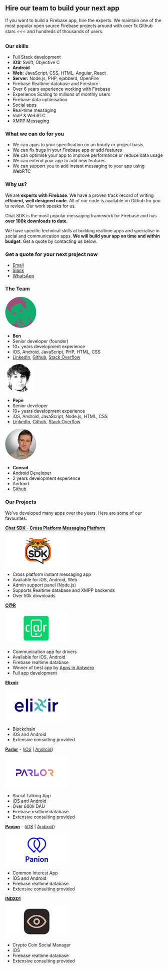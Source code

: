 ## Hire our team to build your next app

If you want to build a Firebase app, hire the experts. We maintain one of the most popular open source Firebase projects around with over 1k Github stars ⭐⭐⭐ and hundreds of thousands of users. 

### Our skills

- Full Stack development
- **iOS:** Swift, Objective C
- **Android**
- **Web:** JavaScript, CSS, HTML, Angular, React
- **Server:** Node.js, PHP, ejabberd, OpenFire
- Firebase Realtime database and Firestore
- Over 6 years experience working with Firebase
- Experience Scaling to millions of monthly users
- Firebase data optimisation
- Social apps
- Real-time messaging
- VoIP & WebRTC
- XMPP Messaging

### What we can do for you

- We can apps to your specification on an hourly or project basis
- We can fix bugs in your Firebase app or add features
- We can optimise your app to improve performance or reduce data usage
- We can extend your app to add new features
- We can support you to add instant messaging to your app using WebRTC

### Why us?

We are **experts with Firebase**. We have a proven track record of writing **efficient, well designed code**. All of our code is available on Github for you to review. Our work speaks for us. 

Chat SDK is the most popular messaging framework for Firebase and has **over 100k downloads to date**. 

We have specific technical skills at building realtime apps and specialise in social and communication apps. **We will build your app on time and within budget**. Get a quote by contacting us below. 

### Get a quote for your next project now

- [Email](mailto:team@sdk.chat)
- [Slack](https://join.slack.com/t/chat-sdk/shared_invite/enQtNjIxMTcxODA5NzgzLTI3NGZlOWRlM2ZmOGYwMDBmOWIzMmIzMjQ4NWM2YWVkMzQ1Y2YyNTA4MTk4MDkwMjFmOTIyNjVkNjQyMDE2MzE)
- [WhatsApp](https://chat.whatsapp.com/J3mGABgf2wEEjN3eUSHDmh)

### The Team

![Ben](https://raw.githubusercontent.com/chat-sdk/dev/master/img/benc.png)

- **Ben**
- Senior developer (founder)
- 10+ years development experience
- iOS, Android, JavaScript, PHP, HTML, CSS
- [LinkedIn](https://www.linkedin.com/in/ben-smiley/), [Github](https://github.com/bensmiley), [Stack Overflow](https://stackoverflow.com/users/997293/ben-smiley)

![Pepe](https://raw.githubusercontent.com/chat-sdk/dev/master/img/pepec.png)

- **Pepe**
- Senior developer
- 10+ years development experience
- iOS, Android, JavaScript, Node.js, HTML, CSS
- [LinkedIn](https://www.linkedin.com/in/pepebecker/), [Github](https://github.com/pepebecker), [Stack Overflow](https://stackoverflow.com/cv/pepebecker)

![Conrad](https://raw.githubusercontent.com/chat-sdk/dev/master/img/conradc.png)

- **Conrad**
- Android Developer
- 2 years development experience
- Android 	
- [Github](https://github.com/thecmart)

### Our Projects

We've developed many apps over the years. Here are some of our favourites:

**[Chat SDK - Cross Platform Messaging Platform](https://chatsdk.co/)**

![Chat SDK Logo](https://raw.githubusercontent.com/chat-sdk/dev/master/img/chatsdk.png)

- Cross platform instant messaging app
- Available for iOS, Android, Web
- Admin support panel (Node.js)
- Supports Realtime database and XMPP backends
- Over 50k downloads 

**[C@R](https://car-mobile.com/)** 

![C@R Logo](https://raw.githubusercontent.com/chat-sdk/dev/master/img/c_at_r.png)

- Communication app for drivers
- Available for iOS, Android
- Firebase realtime database
- Winner of best app by [Apps in Antwerp](https://www.antwerpen.be/nl/overzicht/apps-from-antwerp/detail/c-r-een-communicatie-app-voor-bestuurders)
- Full app development

**[Elixxir](https://elixxir.io/)** 

![Elixxir Logo](https://raw.githubusercontent.com/chat-sdk/dev/master/img/elixxir.png)

- Blockchain
- iOS and Android
- Extensive consulting provided

**[Parlor](http://parlor.me/)** - ([iOS](https://apps.apple.com/us/app/parlor/id426482708) | [Android](https://play.google.com/store/apps/details?id=me.parlor)) 

![Parlor Logo](https://raw.githubusercontent.com/chat-sdk/dev/master/img/parlor.png)

- Social Talking App
- iOS and Android
- Over 600k DAU
- Firebase realtime database
- Extensive consulting provided

**[Panion](https://panion.com/)** - ([iOS](https://apps.apple.com/app/app-store/id1155936628) | [Android](https://play.google.com/store/apps/details?id=com.panion_react_native))
 
![Panion Logo](https://raw.githubusercontent.com/chat-sdk/dev/master/img/panion.png)
 
- Common Interest App
- iOS and Android
- Firebase realtime database
- Extensive consulting provided

**[INDX01](https://apps.apple.com/us/app/indx01/id1265222713)**

![INDX01 Logo](https://raw.githubusercontent.com/chat-sdk/dev/master/img/indx01.png)
 
- Crypto Coin Social Manager
- iOS
- Firebase realtime database
- Extensive consulting provided